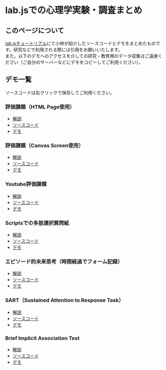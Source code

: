 # lab.jsでの心理学実験・調査まとめ

## このページについて
[lab.jsチュートリアル](https://labjs.yucis.net/)にて小林が紹介したソースコードとデモをまとめたものです。研究などで利用される際には引用をお願いいたします。    
また，以下のデモへのアクセスを介しての研究・教育用のデータ収集はご遠慮ください（ご自分のサーバーなどにデモをコピーしてご利用ください）。

## デモ一覧
ソースコードは右クリックで保存してご利用ください。

### 評価課題（HTML Page使用）
 * [解説](https://labjs.yucis.net/Page-f1e53b9764094b228329da71aedbbe35) 
 * [ソースコード](rating_page/ratingTaskDemoPage.study.json) 
 * [デモ](rating_page/index.html)

### 評価課題（Canvas Screen使用）
 * [解説](https://labjs.yucis.net/Screen-8ffb3e5f765a48599dd570ed86949146) 
 * [ソースコード](rating_screen/ratingScreen.json) 
 * [デモ](rating_screen/index.html)

### Youtube評価課題
 * [解説](https://labjs.yucis.net/Youtube-26c6b948df5140b98a6d92f957295a03) 
 * [ソースコード](youtubeDemo/youtubeDemo.json) 
 * [デモ](youtubeDemo/index.html)

### Scriptsでの多肢選択質問紙
 * [解説](https://labjs.yucis.net/Scripts-2abebf7cb25b4786aca9fbdddfece9fa) 
 * [ソースコード](questionarrieScriptsDemo/questionarrieScripts.json) 
 * [デモ](questionarrieScriptsDemo/index.html)  

### エピソード的未来思考（時間経過でフォーム記録）
 * [解説](https://labjs.yucis.net/88e894d61bfc482491218adf2473391e)
 * [ソースコード](getFormByTimeoutDemo/getFormByTimeoutDemo.json) 
 * [デモ](getFormByTimeoutDemo/index.html)

### SART（Sustained Attention to Response Task）
 * [解説](https://labjs.yucis.net/SART-a03850d716e1489c9f947e7e33f88b94) 
 * [ソースコード](SART_demo/SART_demo.json) 
 * [デモ](SART_demo/index.html)
 
### Brief Implicit Association Test
 * [解説](https://labjs.yucis.net/Brief-IAT-e8d27a5f03864401a0ceb29f2260d887)
 * [ソースコード](biat_food/BIAT_food.json) 
 * [デモ](biat_food/index.html)